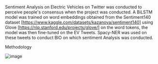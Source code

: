 Sentiment Analysis on Electric Vehicles on Twitter was conducted to perceive people's consensus when the project was conducted. A BiLSTM model was trained on word embeddings
obtained from the Sentiment140 dataset [https://www.kaggle.com/datasets/kazanova/sentiment140] using Glove [https://nlp.stanford.edu/projects/glove/] on the word tokens, the 
model was then fine-tuned on the EV Tweets. Spacy-NER was used on these tweets to conduct BIO on which sentiment Analysis was conducted.


Methodology

![image](https://github.com/som-pat/SMA-Twitter/assets/53874321/826c773f-d01a-47f7-9b3a-a6ed6d959008)
